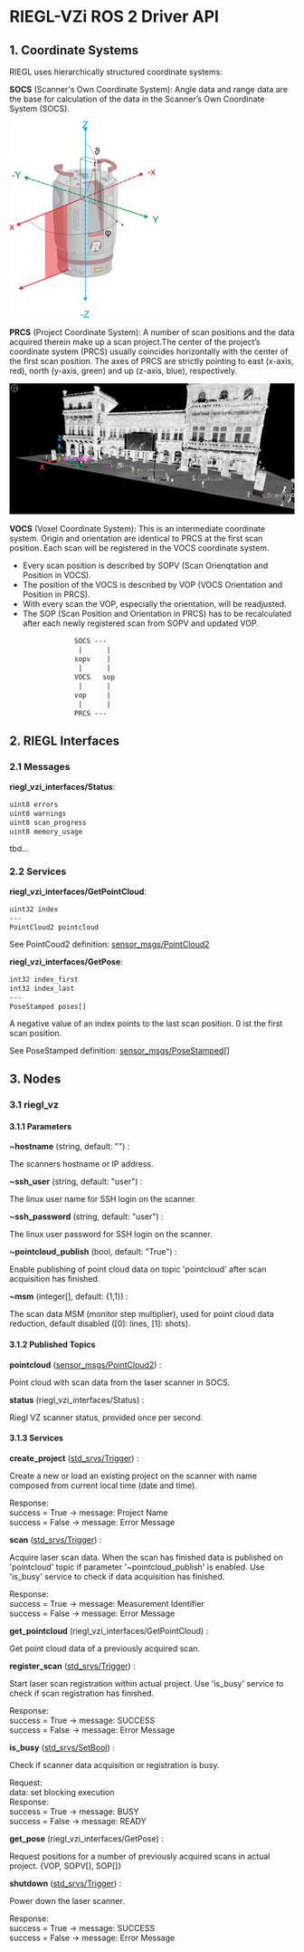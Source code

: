 # RIEGL-VZi ROS 2 Driver API

## 1. Coordinate Systems

RIEGL uses hierarchically structured coordinate systems:

**SOCS** (Scanner's Own Coordinate System): Angle data and range data are the base for calculation of the data in the Scanner’s Own Coordinate System (SOCS).

![SOCS](socs.png)


**PRCS** (Project Coordinate System): A number of scan positions and the data acquired therein make up a scan project.The center of the project’s coordinate system (PRCS) usually coincides horizontally with the center of the first scan position. The axes of PRCS are strictly pointing to east (x-axis, red), north (y-axis, green) and up (z-axis, blue), respectively.

![PRCS](prcs.png)

**VOCS** (Voxel Coordinate System): This is an intermediate coordinate system. Origin and orientation are identical to PRCS at the first scan position. Each scan will be registered in the VOCS coordinate system.
* Every scan position is described by SOPV (Scan Orienqtation and Position in VOCS).
* The position of the VOCS is described by VOP (VOCS Orientation and Position in PRCS).
* With every scan the VOP, especially the orientation, will be readjusted.
* The SOP (Scan Position and Orientation in PRCS) has to be recalculated after each newly registered scan from SOPV and updated VOP.

```
                SOCS ---           
                 |      |
                sopv    |
                 |      |
                VOCS   sop
                 |      |
                vop     |
                 |      |
                PRCS ---
```

## 2. RIEGL Interfaces

<a id="riegl_vzi_msg"></a>
### 2.1 Messages

**riegl_vzi_interfaces/Status**:

```
uint8 errors
uint8 warnings
uint8 scan_progress
uint8 memory_usage
```
tbd...

<a id="riegl_vzi_srv"></a>
### 2.2 Services

**riegl_vzi_interfaces/GetPointCloud**:
```
uint32 index
---
PointCloud2 pointcloud
```
See PointCoud2 definition: [sensor_msgs/PointCloud2](https://docs.ros.org/en/api/sensor_msgs/html/msg/PointCloud2.html)

**riegl_vzi_interfaces/GetPose**:
```
int32 index_first
int32 index_last
---
PoseStamped poses[]
```
A negative value of an index points to the last scan position. 0 ist the first scan position.

See PoseStamped definition: [sensor_msgs/PoseStamped](http://docs.ros.org/en/api/geometry_msgs/html/msg/PoseStamped.html)[]

## 3. Nodes

### 3.1 riegl_vz

#### 3.1.1 Parameters

**~hostname** (string, default: "") :

The scanners hostname or IP address.

**~ssh_user** (string, default: "user") :

The linux user name for SSH login on the scanner.

**~ssh_password** (string, default: "user") :

The linux user password for SSH login on the scanner.

**~pointcloud_publish** (bool, default: "True") :

Enable publishing of point cloud data on topic 'pointcloud' after scan acquisition has finished.

**~msm** (integer[],  default: {1,1}) :

The scan data MSM (monitor step multiplier), used for point cloud data reduction, default disabled ([0]: lines, [1]: shots).


#### 3.1.2 Published Topics

**pointcloud** ([sensor_msgs/PointCloud2](https://docs.ros.org/en/api/sensor_msgs/html/msg/PointCloud2.html)) :

Point cloud with scan data from the laser scanner in SOCS.

**status** (riegl_vzi_interfaces/Status) :

Riegl VZ scanner status, provided once per second.


#### 3.1.3 Services

**create_project** ([std_srvs/Trigger](http://docs.ros.org/en/api/std_srvs/html/srv/Trigger.html)) :

Create a new or load an existing project on the scanner with name composed from current local time (date and time).

Response:  
success = True -> message: Project Name  
success = False -> message: Error Message  

**scan** ([std_srvs/Trigger](http://docs.ros.org/en/api/std_srvs/html/srv/Trigger.html)) :

Acquire laser scan data. When the scan has finished data is published on 'pointcloud' topic if parameter '~pointcloud_publish' is enabled. Use 'is_busy' service to check if data acquisition has finished.

Response:  
success = True -> message: Measurement Identifier  
success = False -> message: Error Message  

**get_pointcloud** (riegl_vzi_interfaces/GetPointCloud) :

Get point cloud data of a previously acquired scan.

**register_scan** ([std_srvs/Trigger](http://docs.ros.org/en/api/std_srvs/html/srv/Trigger.html)) :

Start laser scan registration within actual project. Use 'is_busy' service to check if scan registration has finished.

Response:  
success = True -> message: SUCCESS  
success = False -> message: Error Message  

**is_busy** ([std_srvs/SetBool](http://docs.ros.org/en/api/std_srvs/html/srv/SetBool.html)) :

Check if scanner data acquisition or registration is busy.

Request:  
data: set blocking execution  
Response:  
success = True -> message: BUSY  
success = False -> message: READY  

**get_pose** (riegl_vzi_interfaces/GetPose) :

Request positions for a number of  previously acquired scans in actual project. {VOP, SOPV[], SOP[]}

**shutdown** ([std_srvs/Trigger](http://docs.ros.org/en/api/std_srvs/html/srv/Trigger.html)) :

Power down the laser scanner.

Response:  
success = True -> message: SUCCESS  
success = False -> message: Error Message  
